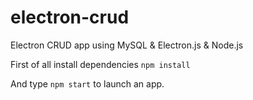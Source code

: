 # electron-crud
Electron CRUD app using  MySQL &amp; Electron.js &amp; Node.js

First of all install dependencies `npm install`

And type `npm start` to launch an app.

